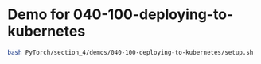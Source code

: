# Demo for 040-100-deploying-to-kubernetes
```bash
bash PyTorch/section_4/demos/040-100-deploying-to-kubernetes/setup.sh
```
